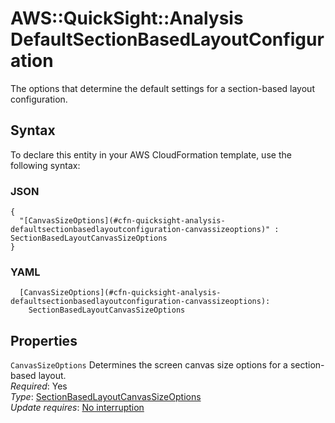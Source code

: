 # AWS::QuickSight::Analysis DefaultSectionBasedLayoutConfiguration<a name="aws-properties-quicksight-analysis-defaultsectionbasedlayoutconfiguration"></a>

The options that determine the default settings for a section\-based layout configuration\.

## Syntax<a name="aws-properties-quicksight-analysis-defaultsectionbasedlayoutconfiguration-syntax"></a>

To declare this entity in your AWS CloudFormation template, use the following syntax:

### JSON<a name="aws-properties-quicksight-analysis-defaultsectionbasedlayoutconfiguration-syntax.json"></a>

```
{
  "[CanvasSizeOptions](#cfn-quicksight-analysis-defaultsectionbasedlayoutconfiguration-canvassizeoptions)" : SectionBasedLayoutCanvasSizeOptions
}
```

### YAML<a name="aws-properties-quicksight-analysis-defaultsectionbasedlayoutconfiguration-syntax.yaml"></a>

```
  [CanvasSizeOptions](#cfn-quicksight-analysis-defaultsectionbasedlayoutconfiguration-canvassizeoptions): 
    SectionBasedLayoutCanvasSizeOptions
```

## Properties<a name="aws-properties-quicksight-analysis-defaultsectionbasedlayoutconfiguration-properties"></a>

`CanvasSizeOptions`  <a name="cfn-quicksight-analysis-defaultsectionbasedlayoutconfiguration-canvassizeoptions"></a>
Determines the screen canvas size options for a section\-based layout\.  
*Required*: Yes  
*Type*: [SectionBasedLayoutCanvasSizeOptions](aws-properties-quicksight-analysis-sectionbasedlayoutcanvassizeoptions.md)  
*Update requires*: [No interruption](https://docs.aws.amazon.com/AWSCloudFormation/latest/UserGuide/using-cfn-updating-stacks-update-behaviors.html#update-no-interrupt)